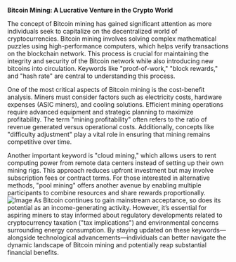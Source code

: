 **Bitcoin Mining: A Lucrative Venture in the Crypto World**

The concept of Bitcoin mining has gained significant attention as more individuals seek to capitalize on the decentralized world of cryptocurrencies. Bitcoin mining involves solving complex mathematical puzzles using high-performance computers, which helps verify transactions on the blockchain network. This process is crucial for maintaining the integrity and security of the Bitcoin network while also introducing new bitcoins into circulation. Keywords like "proof-of-work," "block rewards," and "hash rate" are central to understanding this process.

One of the most critical aspects of Bitcoin mining is the cost-benefit analysis. Miners must consider factors such as electricity costs, hardware expenses (ASIC miners), and cooling solutions. Efficient mining operations require advanced equipment and strategic planning to maximize profitability. The term "mining profitability" often refers to the ratio of revenue generated versus operational costs. Additionally, concepts like "difficulty adjustment" play a vital role in ensuring that mining remains competitive over time.

Another important keyword is "cloud mining," which allows users to rent computing power from remote data centers instead of setting up their own mining rigs. This approach reduces upfront investment but may involve subscription fees or contract terms. For those interested in alternative methods, "pool mining" offers another avenue by enabling multiple participants to combine resources and share rewards proportionally.
 ![Image](https://github.com/user-attachments/assets/b6e7b7a2-655e-4d44-8baa-20c566a3cb65)
As Bitcoin continues to gain mainstream acceptance, so does its potential as an income-generating activity. However, it’s essential for aspiring miners to stay informed about regulatory developments related to cryptocurrency taxation ("tax implications") and environmental concerns surrounding energy consumption. By staying updated on these keywords—alongside technological advancements—individuals can better navigate the dynamic landscape of Bitcoin mining and potentially reap substantial financial benefits.